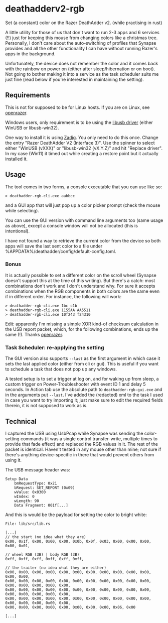 # deathadderv2-rgb

Set (a constant) color on the Razer DeathAdder v2. (while practising in rust)

A little utility for those of us that don't want to run 2-3 apps and 6 services (!!) just for keeping this mouse from changing colors like a christmas tree. Personally, I don't care about the auto-switching of profiles that Synapse provides and all the other functionality I can have without running Razer's apps in the background.

Unfortunately, the device does not remember the color and it comes back with the rainbow on power on (either after sleep/hibernation or on boot). Not going to bother making it into a service as the task scheduler suits me just fine (read below if you're interested in maintaining the setting).

## Requirements

This is not for supposed to be for Linux hosts. If you are on Linux, see [openrazer](https://github.com/openrazer/openrazer).

Windows users, only requirement is to be using the [libusb driver](https://github.com/libusb/libusb/wiki/Windows) (either WinUSB or libusb-win32).

One way to install it is using [Zadig](https://zadig.akeo.ie/). You only need to do this once. Change the entry "Razer DeathAdder V2 (Interface 3)". Use the spinner to select either "WinUSB (vXXX)" or "libusb-win32 (vX.Y.Z)" and hit "Replace driver". In my case (Win11) it timed out while creating a restore point but it actually installed it.

## Usage

The tool comes in two forms, a console executable that you can use like so:

```
> deathadder-rgb-cli.exe aabbcc
```

and a GUI app that will just pop up a color picker prompt (check the mouse while selecting). 

You can use the GUI version with command line arguments too (same usage as above), except a console window will not be allocated (this is intentional).

I have not found a way to retrieve the current color from the device so both apps will save the last sent color to a file under %APPDATA%/deathadder/config/default-config.toml.

### Bonus

It is actually possible to set a different color on the scroll wheel (Synapse doesn't support this at the time of this writing). But there's a catch: most combinations don't work and I don't understand why. For sure it accepts combinations when the RGB components in both colors are the same even if in different order. For instance, the following will work:

```
> deathadder-rgb-cli.exe 1bc c1b
> deathadder-rgb-cli.exe 1155AA AA5511
> deathadder-rgb-cli.exe 10f243 f24310
```

Edit: apparently I'm missing a simple XOR kind-of checksum calculation in the USB report packet, which, for the following combinations, ends up the same (!). Thanks [openrazer](https://github.com/openrazer/openrazer).

### Task Scheduler: re-applying the setting

The GUI version also supports `--last` as the first argument in which case it sets the last applied color (either from cli or gui). This is useful if you want to schedule a task that does not pop up any windows.

A tested setup is to set a trigger at log on, and for waking up from sleep, a custom trigger on Power-Troubleshooter with event ID 1 and delay 5 seconds. In Action tab use the absolute path to `deathadder-rgb-gui.exe` and in the arguments put `--last`. I've added the (redacted) xml to the task I used in case you want to try importing it; just make sure to edit the required fields therein, it is not supposed to work as is.

## Technical

I captured the USB using UsbPcap while Synapse was sending the color-setting commands (it was a single control transfer-write, multiple times to provide that fade effect) and replaced the RGB values in it. The rest of the packet is identical. Haven't tested in any mouse other than mine; not sure if there's anything device-specific in there that would prevent others from using it. 

The USB message header was:

```
Setup Data
    bmRequestType: 0x21
    bRequest: SET_REPORT (0x09)
    wValue: 0x0300
    wIndex: 0
    wLength: 90
    Data Fragment: 001f[...]
```

And this is would be the payload for setting the color to bright white:

```
File: lib/src/lib.rs

[...]
// the start (no idea what they are)
0x00, 0x1f, 0x00, 0x00, 0x00, 0x0b, 0x0f, 0x03, 0x00, 0x00, 0x00, 0x00, 0x01,

// wheel RGB (3B) | body RGB (3B)
0xff, 0xff, 0xff, 0xff, 0xff, 0xff,

// the trailer (no idea what they are either)
0x00, 0x00, 0x00, 0x00, 0x00, 0x00, 0x00, 0x00, 0x00, 0x00, 0x00, 0x00, 0x00,
0x00, 0x00, 0x00, 0x00, 0x00, 0x00, 0x00, 0x00, 0x00, 0x00, 0x00, 0x00, 0x00, 0x00, 0x00, 0x00,
0x00, 0x00, 0x00, 0x00, 0x00, 0x00, 0x00, 0x00, 0x00, 0x00, 0x00, 0x00, 0x00, 0x00, 0x00, 0x00,
0x00, 0x00, 0x00, 0x00, 0x00, 0x00, 0x00, 0x00, 0x00, 0x00, 0x00, 0x00, 0x00, 0x00, 0x00, 0x00,
0x00, 0x00, 0x00, 0x00, 0x00, 0x00, 0x00, 0x00, 0x06, 0x00

[...]
```

